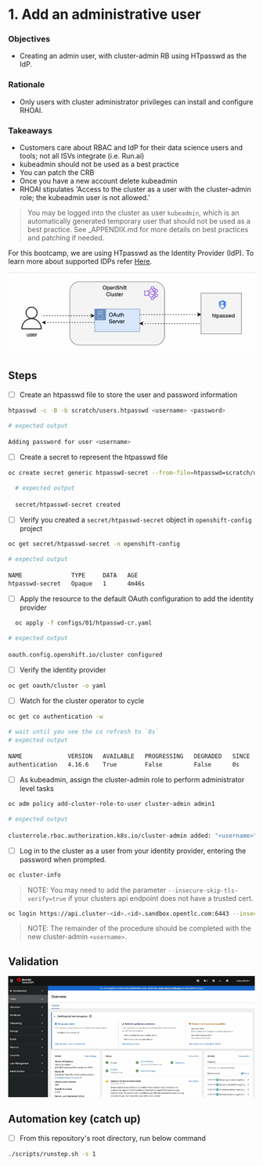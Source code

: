 # 1. Add an administrative user

### Objectives

- Creating an admin user, with cluster-admin RB using HTpasswd as the IdP.

### Rationale

- Only users with cluster administrator privileges can install and configure RHOAI.

### Takeaways

- Customers care about RBAC and IdP for their data science users and tools; not all ISVs integrate (i.e. Run.ai)
- kubeadmin should not be used as a best practice
- You can patch the CRB
- Once you have a new account delete kubeadmin
- RHOAI stipulates 'Access to the cluster as a user with the cluster-admin role; the kubeadmin user is not allowed.'

> You may be logged into the cluster as user `kubeadmin`, which is an automatically generated temporary user that should not be used as a best practice. See \_APPENDIX.md for more details on best practices and patching if needed.

For this bootcamp, we are using HTpasswd as the Identity Provider (IdP). To learn more about supported IDPs refer [Here](https://docs.redhat.com/en/documentation/openshift_container_platform/4.15/html/authentication_and_authorization/understanding-identity-provider#supported-identity-providers).

![](/assets/user-auth.gif)

## Steps

- [ ] Create an htpasswd file to store the user and password information

```sh
htpasswd -c -B -b scratch/users.htpasswd <username> <password>
```

```sh
# expected output

Adding password for user <username>
```

- [ ] Create a secret to represent the htpasswd file

```sh
oc create secret generic htpasswd-secret --from-file=htpasswd=scratch/users.htpasswd -n openshift-config
```

```sh
  # expected output

  secret/htpasswd-secret created
```

- [ ] Verify you created a `secret/htpasswd-secret` object in `openshift-config` project

```sh
oc get secret/htpasswd-secret -n openshift-config
```

```sh
# expected output

NAME              TYPE     DATA   AGE
htpasswd-secret   Opaque   1      4m46s
```

- [ ] Apply the resource to the default OAuth configuration to add the identity provider

```sh
  oc apply -f configs/01/htpasswd-cr.yaml
```

```sh
# expected output

oauth.config.openshift.io/cluster configured
```

- [ ] Verify the identity provider

```sh
oc get oauth/cluster -o yaml
```

- [ ] Watch for the cluster operator to cycle

```sh
oc get co authentication -w
```

```sh
# wait until you see the co refresh to `0s`
# expected output

NAME             VERSION   AVAILABLE   PROGRESSING   DEGRADED   SINCE   MESSAGE
authentication   4.16.6    True        False         False      0s
```

- [ ] As kubeadmin, assign the cluster-admin role to perform administrator level tasks

```sh
oc adm policy add-cluster-role-to-user cluster-admin admin1
```

```sh
# expected output

clusterrole.rbac.authorization.k8s.io/cluster-admin added: "<username>"
```

- [ ] Log in to the cluster as a user from your identity provider, entering the password when prompted.

```sh
oc cluster-info
```

> NOTE: You may need to add the parameter `--insecure-skip-tls-verify=true` if your clusters api endpoint does not have a trusted cert.

```sh
oc login https://api.cluster-<id>.<id>.sandbox.opentlc.com:6443 --insecure-skip-tls-verify=true -u <username> -p <password>
```

> NOTE: The remainder of the procedure should be completed with the new cluster-admin `<username>`.

## Validation

![](/assets/01-validation.gif)

## Automation key (catch up)

- [ ] From this repository's root directory, run below command

```sh
./scripts/runstep.sh -s 1
```
